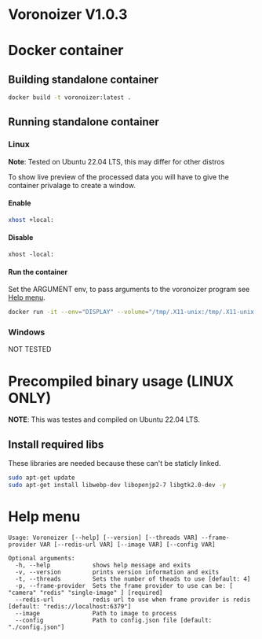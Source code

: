 # Voronoizer V1.0.3

# Docker container

## Building standalone container
```bash
docker build -t voronoizer:latest .
```

## Running standalone container

### Linux
**Note**: Tested on Ubuntu 22.04 LTS, this may differ for other distros

To show live preview of the processed data you will have to give the container privalage to create a window.

#### Enable
```bash
xhost +local:
```

#### Disable
```
xhost -local:
```

#### Run the container
Set the ARGUMENT env, to pass arguments to the voronoizer program see [Help menu](#help-menu).

```bash
docker run -it --env="DISPLAY" --volume="/tmp/.X11-unix:/tmp/.X11-unix:rw" --device="/dev/video0:/dev/video0" --env ARGUMENTS="-t 12 --frame-provider camera" voronoizer:latest
```

### Windows

NOT TESTED

# Precompiled binary usage (LINUX ONLY)

**NOTE**: This was testes and compiled on Ubuntu 22.04 LTS.

## Install required libs

These libraries are needed because these can't be staticly linked.

```bash
sudo apt-get update
sudo apt-get install libwebp-dev libopenjp2-7 libgtk2.0-dev -y
```

# Help menu

```text
Usage: Voronoizer [--help] [--version] [--threads VAR] --frame-provider VAR [--redis-url VAR] [--image VAR] [--config VAR]

Optional arguments:
  -h, --help            shows help message and exits 
  -v, --version         prints version information and exits 
  -t, --threads         Sets the number of theads to use [default: 4]
  -p, --frame-provider  Sets the frame provider to use can be: [ "camera" "redis" "single-image" ] [required]
  --redis-url           redis url to use when frame provider is redis [default: "redis://localhost:6379"]
  --image               Path to image to process 
  --config              Path to config.json file [default: "./config.json"]
```
